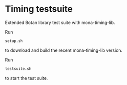 # Timing testsuite

Extended Botan library test suite with mona-timing-lib.

Run 
```bash
setup.sh
```
to download and build the recent mona-timing-lib version.

Run 
```bash
testsuite.sh
```
to start the test suite.